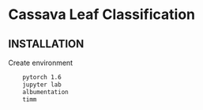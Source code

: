 # Cassava Leaf Classification #

## INSTALLATION
Create environment
```bash
    pytorch 1.6
    jupyter lab
    albumentation
    timm
```

